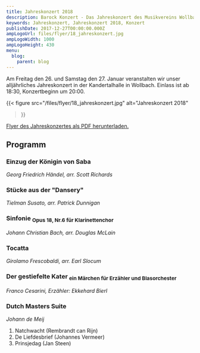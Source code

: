 ```yaml
---
title: Jahreskonzert 2018
description: Barock Konzert - Das Jahreskonzert des Musikvereins Wollbach im Jahr 2018.
keywords: Jahreskonzert, Jahreskonzert 2018, Konzert
publishDate: 2017-12-27T00:00:00.000Z
ampLogoUrl: files/flyer/18_jahreskonzert.jpg
ampLogoWidth: 1000
ampLogoHeight: 430
menu:
  blog:
    parent: blog
---
```


Am Freitag den 26. und Samstag den 27. Januar veranstalten wir unser
alljährliches Jahreskonzert in der Kandertalhalle in Wollbach. Einlass ist
ab 18:30, Konzertbeginn um 20:00.

{{< figure src="/files/flyer/18_jahreskonzert.jpg"
           alt="Jahreskonzert 2018"
>}}

[Flyer des Jahreskonzertes als PDF herunterladen.](/files/flyer/18_jahreskonzert.pdf)

## Programm
### Einzug der Königin von Saba
*Georg Friedrich Händel, arr. Scott Richards*

### Stücke aus der "Dansery"
*Tielman Susato, arr. Patrick Dunnigan*

### Sinfonie <sub>Opus 18, Nr.6 für Klarinettenchor</sub>
*Johann Christian Bach, arr. Douglas McLain*

### Tocatta
*Girolamo Frescobaldi, arr. Earl Slocum*

### Der gestiefelte Kater <sub>ein Märchen für Erzähler und Blasorchester</sub>
*Franco Cesarini, Erzähler: Ekkehard Bierl*

### Dutch Masters Suite
*Johann de Meij*
1. Natchwacht (Rembrandt can Rijn)
2. De Liefdesbrief (Johannes Vermeer)
3. Prinsjedag (Jan Steen)

